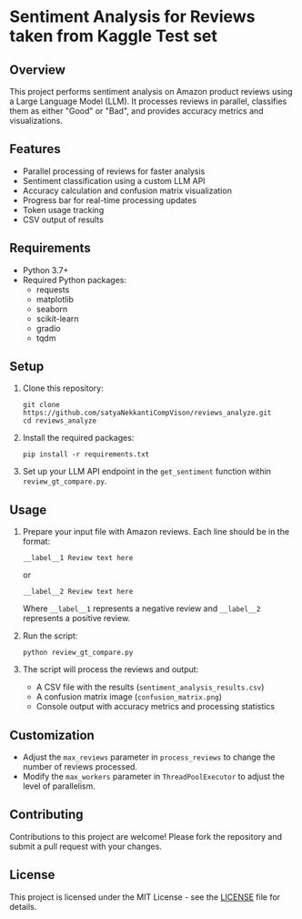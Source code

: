

# Sentiment Analysis for Reviews taken from Kaggle Test set

## Overview

This project performs sentiment analysis on Amazon product reviews using a Large Language Model (LLM). It processes reviews in parallel, classifies them as either "Good" or "Bad", and provides accuracy metrics and visualizations.

## Features

- Parallel processing of reviews for faster analysis
- Sentiment classification using a custom LLM API
- Accuracy calculation and confusion matrix visualization
- Progress bar for real-time processing updates
- Token usage tracking
- CSV output of results

## Requirements

- Python 3.7+
- Required Python packages:
  - requests
  - matplotlib
  - seaborn
  - scikit-learn
  - gradio
  - tqdm

## Setup

1. Clone this repository:
   ```
   git clone https://github.com/satyaNekkantiCompVison/reviews_analyze.git
   cd reviews_analyze
   ```

2. Install the required packages:
   ```
   pip install -r requirements.txt
   ```

3. Set up your LLM API endpoint in the `get_sentiment` function within `review_gt_compare.py`.

## Usage

1. Prepare your input file with Amazon reviews. Each line should be in the format:
   ```
   __label__1 Review text here
   ```
   or
   ```
   __label__2 Review text here
   ```
   Where `__label__1` represents a negative review and `__label__2` represents a positive review.

2. Run the script:
   ```
   python review_gt_compare.py
   ```

3. The script will process the reviews and output:
   - A CSV file with the results (`sentiment_analysis_results.csv`)
   - A confusion matrix image (`confusion_matrix.png`)
   - Console output with accuracy metrics and processing statistics

## Customization

- Adjust the `max_reviews` parameter in `process_reviews` to change the number of reviews processed.
- Modify the `max_workers` parameter in `ThreadPoolExecutor` to adjust the level of parallelism.

## Contributing

Contributions to this project are welcome! Please fork the repository and submit a pull request with your changes.

## License

This project is licensed under the MIT License - see the [LICENSE](LICENSE) file for details.
